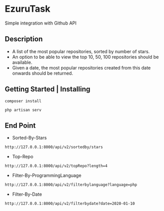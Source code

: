 # EzuruTask

Simple integration with Github API

## Description

* A list of the most popular repositories, sorted by number of stars.
* An option to be able to view the top 10, 50, 100 repositories should be available.
* Given a date, the most popular repositories created from this date onwards should be returned.

## Getting Started | Installing

```
composer install
```
```
php artisan serv
```

## End Point

* Sorted-By-Stars 
```
http://127.0.0.1:8000/api/v2/sortedby/stars
```

* Top-Repo
```
http://127.0.0.1:8000/api/v2/topRepo?length=4
```

* Filter-By-ProgrammingLanguage
```
http://127.0.0.1:8000/api/v2/filterbylanguage?language=php
```

* Filter-By-Date
```
http://127.0.0.1:8000/api/v2/filterbydate?date=2020-01-10
```